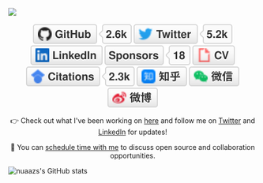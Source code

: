 ![](https://img.shields.io/badge/python-3.9-orange?style=for-the-badge&logo=python&logoColor=orange)
<p align="center">
	<a href="https://github.com/nuaazs"><img src="imgs/github.svg" alt="GitHub"></a>
	<a href="https://twitter.com/nuaazs"><img src="imgs/twitter.svg" alt="Twitter"></a>
	<a href="https://www.linkedin.com/in/nuaazs"><img src="imgs/linkedin.svg" alt="LinkedIn"></a>
	<a href="https://github.com/sponsors/nuaazs"><img src="imgs/sponsors.svg" alt="Sponsors"></a>
	<a href="https://nuaazs.github.io/cv.html"><img src="imgs/cv.svg" alt="Curriculum Vitae"></a>
	<a href="https://scholar.google.com/citations?user=2GYttqUAAAAJ&hl=en"><img src="imgs/citations.svg" alt="Citations"></a>
	<a href="https://www.zhihu.com/nuaazs"><img src="imgs/zhihu.svg" alt="知乎"></a>
	<a href="https://raw.githubusercontent.com/terrytangyuan/nuaazs/master/imgs/wechat-qr-code.png"><img src="imgs/wechat.svg" alt="微信"></a>
	<a href="https://weibo.com/nuaazs"><img src="imgs/weibo.svg" alt="微博"></a>
</p>

<p align="center">👉 Check out what I've been working on 
	<a href="https://github.com/nuaazs">here</a> and follow me on <a href="https://twitter.com/nuaazs">Twitter</a> and <a href="https://www.linkedin.com/in/terrytangyuan">LinkedIn</a> for updates!
</p>
<p align="center">🔔 You can <a href="https://calendly.com/chat-with-terry/">schedule time with me</a> to discuss open source and collaboration opportunities.</p>

![nuaazs's GitHub stats](https://github-readme-stats.vercel.app/api?username=nuaazs&show_icons=true&theme=radical)
